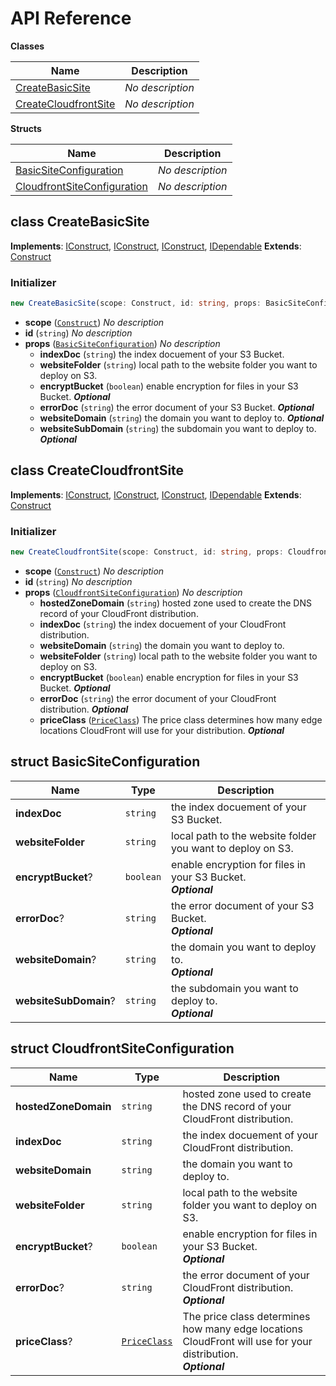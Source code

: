 # API Reference

**Classes**

Name|Description
----|-----------
[CreateBasicSite](#cdk-simplewebsite-deploy-createbasicsite)|*No description*
[CreateCloudfrontSite](#cdk-simplewebsite-deploy-createcloudfrontsite)|*No description*


**Structs**

Name|Description
----|-----------
[BasicSiteConfiguration](#cdk-simplewebsite-deploy-basicsiteconfiguration)|*No description*
[CloudfrontSiteConfiguration](#cdk-simplewebsite-deploy-cloudfrontsiteconfiguration)|*No description*



## class CreateBasicSite  <a id="cdk-simplewebsite-deploy-createbasicsite"></a>



__Implements__: [IConstruct](#constructs-iconstruct), [IConstruct](#aws-cdk-core-iconstruct), [IConstruct](#constructs-iconstruct), [IDependable](#aws-cdk-core-idependable)
__Extends__: [Construct](#aws-cdk-core-construct)

### Initializer




```ts
new CreateBasicSite(scope: Construct, id: string, props: BasicSiteConfiguration)
```

* **scope** (<code>[Construct](#aws-cdk-core-construct)</code>)  *No description*
* **id** (<code>string</code>)  *No description*
* **props** (<code>[BasicSiteConfiguration](#cdk-simplewebsite-deploy-basicsiteconfiguration)</code>)  *No description*
  * **indexDoc** (<code>string</code>)  the index docuement of your S3 Bucket. 
  * **websiteFolder** (<code>string</code>)  local path to the website folder you want to deploy on S3. 
  * **encryptBucket** (<code>boolean</code>)  enable encryption for files in your S3 Bucket. __*Optional*__
  * **errorDoc** (<code>string</code>)  the error document of your S3 Bucket. __*Optional*__
  * **websiteDomain** (<code>string</code>)  the domain you want to deploy to. __*Optional*__
  * **websiteSubDomain** (<code>string</code>)  the subdomain you want to deploy to. __*Optional*__




## class CreateCloudfrontSite  <a id="cdk-simplewebsite-deploy-createcloudfrontsite"></a>



__Implements__: [IConstruct](#constructs-iconstruct), [IConstruct](#aws-cdk-core-iconstruct), [IConstruct](#constructs-iconstruct), [IDependable](#aws-cdk-core-idependable)
__Extends__: [Construct](#aws-cdk-core-construct)

### Initializer




```ts
new CreateCloudfrontSite(scope: Construct, id: string, props: CloudfrontSiteConfiguration)
```

* **scope** (<code>[Construct](#aws-cdk-core-construct)</code>)  *No description*
* **id** (<code>string</code>)  *No description*
* **props** (<code>[CloudfrontSiteConfiguration](#cdk-simplewebsite-deploy-cloudfrontsiteconfiguration)</code>)  *No description*
  * **hostedZoneDomain** (<code>string</code>)  hosted zone used to create the DNS record of your CloudFront distribution. 
  * **indexDoc** (<code>string</code>)  the index docuement of your CloudFront distribution. 
  * **websiteDomain** (<code>string</code>)  the domain you want to deploy to. 
  * **websiteFolder** (<code>string</code>)  local path to the website folder you want to deploy on S3. 
  * **encryptBucket** (<code>boolean</code>)  enable encryption for files in your S3 Bucket. __*Optional*__
  * **errorDoc** (<code>string</code>)  the error document of your CloudFront distribution. __*Optional*__
  * **priceClass** (<code>[PriceClass](#aws-cdk-aws-cloudfront-priceclass)</code>)  The price class determines how many edge locations CloudFront will use for your distribution. __*Optional*__




## struct BasicSiteConfiguration  <a id="cdk-simplewebsite-deploy-basicsiteconfiguration"></a>






Name | Type | Description 
-----|------|-------------
**indexDoc** | <code>string</code> | the index docuement of your S3 Bucket.
**websiteFolder** | <code>string</code> | local path to the website folder you want to deploy on S3.
**encryptBucket**? | <code>boolean</code> | enable encryption for files in your S3 Bucket.<br/>__*Optional*__
**errorDoc**? | <code>string</code> | the error document of your S3 Bucket.<br/>__*Optional*__
**websiteDomain**? | <code>string</code> | the domain you want to deploy to.<br/>__*Optional*__
**websiteSubDomain**? | <code>string</code> | the subdomain you want to deploy to.<br/>__*Optional*__



## struct CloudfrontSiteConfiguration  <a id="cdk-simplewebsite-deploy-cloudfrontsiteconfiguration"></a>






Name | Type | Description 
-----|------|-------------
**hostedZoneDomain** | <code>string</code> | hosted zone used to create the DNS record of your CloudFront distribution.
**indexDoc** | <code>string</code> | the index docuement of your CloudFront distribution.
**websiteDomain** | <code>string</code> | the domain you want to deploy to.
**websiteFolder** | <code>string</code> | local path to the website folder you want to deploy on S3.
**encryptBucket**? | <code>boolean</code> | enable encryption for files in your S3 Bucket.<br/>__*Optional*__
**errorDoc**? | <code>string</code> | the error document of your CloudFront distribution.<br/>__*Optional*__
**priceClass**? | <code>[PriceClass](#aws-cdk-aws-cloudfront-priceclass)</code> | The price class determines how many edge locations CloudFront will use for your distribution.<br/>__*Optional*__



